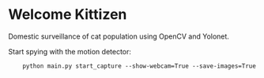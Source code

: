 # Welcome Kittizen

Domestic surveillance of cat population using OpenCV and Yolonet.

Start spying with the motion detector:
```
    python main.py start_capture --show-webcam=True --save-images=True
```